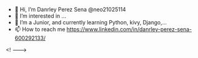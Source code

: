- 👋 Hi, I’m Danrley Perez Sena @neo21025114 
- 👀 I’m interested in ...
- 🌱 I’m a Junior, and currently learning Python, kivy, Django,...
- 📫 How to reach me https://www.linkedin.com/in/danrley-perez-sena-600292133/

<!
--->
